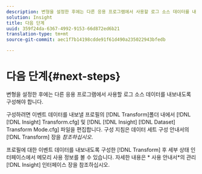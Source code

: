 ```yaml
---
description: 변형을 설정한 후에는 다른 응용 프로그램에서 사용할 로그 소스 데이터를 내보내도록 구성해야 합니다.
solution: Insight
title: 다음 단계
uuid: 359f24da-6367-4992-9153-66d872ed6b21
translation-type: tm+mt
source-git-commit: aec1f7b14198cdde91f61d490a235022943bfedb

---
```



# 다음 단계{#next-steps}

변형을 설정한 후에는 다른 응용 프로그램에서 사용할 로그 소스 데이터를 내보내도록 구성해야 합니다.

구성하려면 이벤트 데이터를 내보낼 프로필의 [!DNL Transform]폴더 내에서 [!DNL [!DNL Insight] Transform.cfg] 및 [!DNL [!DNL Insight] [!DNL Dataset] Transform Mode.cfg] 파일을 편집합니다. 구성 지침은 데이터 세트 구성 안내서의 [!DNL Transform] 장을 *참조하십시오*.

프로필에 대한 이벤트 데이터를 내보내도록 구성한 [!DNL Transform] 후 세부 상태 인터페이스에서 메모리 사용 정보를 볼 수 있습니다. 자세한 내용은 * 사용 안내서*의 관리 [!DNL Insight] 인터페이스 장을 참조하십시오.
